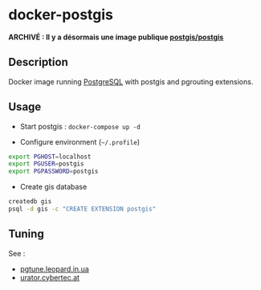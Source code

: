 # docker-postgis

**ARCHIVÉ : Il y a désormais une image publique [postgis/postgis](https://hub.docker.com/r/postgis/postgis)**

## Description

Docker image running [PostgreSQL](https://hub.docker.com/_/postgres) with postgis and pgrouting extensions.

## Usage

* Start postgis : `docker-compose up -d`

* Configure environment (`~/.profile`)

```bash
export PGHOST=localhost
export PGUSER=postgis
export PGPASSWORD=postgis
```

* Create gis database

```bash
createdb gis
psql -d gis -c "CREATE EXTENSION postgis"
```

## Tuning

See :

* [pgtune.leopard.in.ua](http://pgtune.leopard.in.ua/)
* [urator.cybertec.at](http://pgconfigurator.cybertec.at/)

